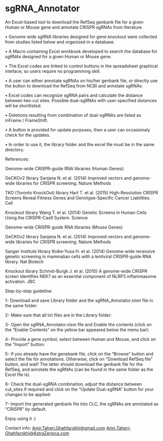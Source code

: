 # sgRNA_Annotator
An Excel-based tool to download the RefSeq genbank file for a given Human or Mouse gene and annotate CRISPR sgRNAs from literature. 

•	Genome wide sgRNA libraries designed for gene knockout were collected from studies listed below and organized in a database.

•	A Macro containing Excel workbook developed to search the database for sgRNAs designed for a given Human or Mouse gene.

•	The Excel codes are linked to control buttons in the spreadsheet graphical inteface, so users require no programming skill.

•	A user can either annotate sgRNAs on his/her genbank file, or directly use the button to download the RefSeq from NCBI and annotate sgRNAs.

•	Excel codes can recognize sgRNA pairs and calculate the distance between two cut sites. Possible dual-sgRNAs with user-specified distances will be shortlisted.

•	Deletions resulting from combination of dual-sgRNAs are listed as inFrame / FrameShift.

•	A button is provided for update purposes, then a user can occasionaly check for the updates.

•	In order to use it, the library folder and the excel file must be in the same directory.

References:

Genome-wide CRISPR-guide RNA libraries (Human Genes):

GeCKOv2 library
Sanjana N. et al. (2014) Improved vectors and genome-wide libraries for CRISPR screening. Nature Methods

TKO (Toronto KnockOut) library
Hart T. et al. (2015) High-Resolution CRISPR Screens Reveal Fitness Genes and Genotype-Specific Cancer Liabilities. Cell

Knockout library
Wang T. et al. (2014) Genetic Screens in Human Cells Using the CRISPR-Cas9 System. Science

Genome-wide CRISPR-guide RNA libraries (Mouse Genes)

GeCKOv2 library
Sanjana N. et al. (2014) Improved vectors and genome-wide libraries for CRISPR screening. Nature Methods

Sanger Institute library
Koike-Yusa H. et al. (2014) Genome-wide recessive genetic screening in mammalian cells with a lentiviral CRISPR-guide RNA library. Nat Biotech

Knockout library
Schmid-Burgk J. et al. (2015) A genome-wide CRISPR screen identifies NEK7 as an essential component of NLRP3 inflammasome activation. JBC

Step-by-step guideline:

1-	Download and save Library folder and the sgRNA_Annotator.xlsm file in the same folder:
 
2-	Make sure that all txt files are in the Library folder:
 
3-	Open the sgRNA_Annotator.xlsm file and Enable the contents (click on the “Enable Contents” on the yellow bar appeared below the menu bar):
 
4-	Provide a gene symbol, select between Human and Mouse, and click on the “Import” button:
 
5-	If you already have the genebank file, click on the “Browse” button and select the file for annotations. Otherwise, click on “Download RefSeq file” button, and wait! The latter should download the genbank file for the RefSeq, and annotate the sgRNAs (can be found in the same folder as the Excel file is).
 
6-	Check the dual-sgRNA combination, adjust the distance between cut_sites if required and click on the “Update Dual-sgRNA” button for your changes to be applied:
 
7-	Import the generated genbank file into CLC, the sgRNAs are annotated as “CRISPR” by default.
 
Enjoy using it :)

Contact info:
Amir.Taheri.Ghahfarokhi@gmail.com
Amir.Taheri-Ghahfarokhi@AstraZeneca.com

